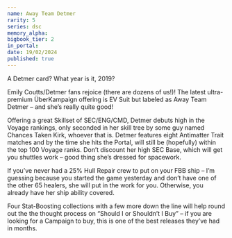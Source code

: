 ```yaml
---
name: Away Team Detmer
rarity: 5
series: dsc
memory_alpha:
bigbook_tier: 2
in_portal:
date: 19/02/2024
published: true
---
```


A Detmer card? What year is it, 2019?

Emily Coutts/Detmer fans rejoice (there are dozens of us!)! The latest ultra-premium ÜberKampaign offering is EV Suit but labeled as Away Team Detmer – and she’s really quite good!

Offering a great Skillset of SEC/ENG/CMD, Detmer debuts high in the Voyage rankings, only seconded in her skill tree by some guy named Chances Taken Kirk, whoever that is. Detmer features eight Antimatter Trait matches and by the time she hits the Portal, will still be (hopefully) within the top 100 Voyage ranks. Don’t discount her high SEC Base, which will get you shuttles work – good thing she’s dressed for spacework.

If you’ve never had a 25% Hull Repair crew to put on your FBB ship – I’m guessing because you started the game yesterday and don’t have one of the other 65 healers, she will put in the work for you. Otherwise, you already have her ship ability covered.

Four Stat-Boosting collections with a few more down the line will help round out the the thought process on “Should I or Shouldn’t I Buy” – if you are looking for a Campaign to buy, this is one of the best releases they’ve had in months.
